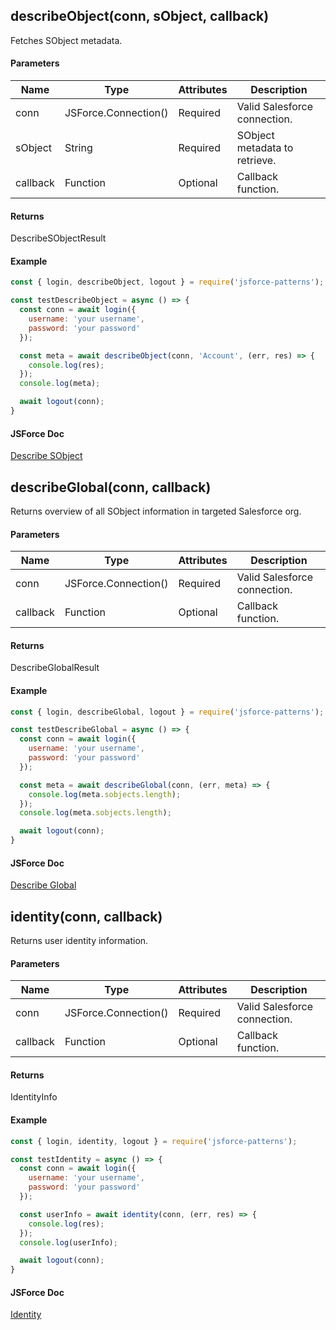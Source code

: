 ## describeObject(conn, sObject, callback)<a name="describe-object"></a>
Fetches SObject metadata.

#### Parameters
Name | Type | Attributes | Description 
--- | --- | --- | ---
conn | JSForce.Connection() | Required | Valid Salesforce connection.
sObject | String | Required | SObject metadata to retrieve.
callback | Function | Optional | Callback function.

#### Returns
DescribeSObjectResult

#### Example
```javascript
const { login, describeObject, logout } = require('jsforce-patterns');

const testDescribeObject = async () => {
  const conn = await login({ 
    username: 'your username', 
    password: 'your password' 
  });

  const meta = await describeObject(conn, 'Account', (err, res) => {
    console.log(res);
  });
  console.log(meta);

  await logout(conn);
}
```
#### JSForce Doc
[Describe SObject](https://jsforce.github.io/document/#describe-sobject)

## describeGlobal(conn, callback)<a name="describe-global"></a>
Returns overview of all SObject information in targeted Salesforce org.

#### Parameters
Name | Type | Attributes | Description 
--- | --- | --- | ---
conn | JSForce.Connection() | Required | Valid Salesforce connection.
callback | Function | Optional | Callback function.

#### Returns
DescribeGlobalResult

#### Example
```javascript
const { login, describeGlobal, logout } = require('jsforce-patterns');

const testDescribeGlobal = async () => {
  const conn = await login({ 
    username: 'your username', 
    password: 'your password' 
  });

  const meta = await describeGlobal(conn, (err, meta) => {
    console.log(meta.sobjects.length);
  });
  console.log(meta.sobjects.length);

  await logout(conn);
}
```
#### JSForce Doc
[Describe Global](https://jsforce.github.io/document/#describe-global)

## identity(conn, callback)<a name="identity"></a>
Returns user identity information.

#### Parameters
Name | Type | Attributes | Description 
--- | --- | --- | ---
conn | JSForce.Connection() | Required | Valid Salesforce connection.
callback | Function | Optional | Callback function.

#### Returns
IdentityInfo

#### Example
```javascript
const { login, identity, logout } = require('jsforce-patterns');

const testIdentity = async () => {
  const conn = await login({ 
    username: 'your username', 
    password: 'your password' 
  });

  const userInfo = await identity(conn, (err, res) => {
    console.log(res);
  });
  console.log(userInfo);

  await logout(conn);
}
```
#### JSForce Doc
[Identity](https://jsforce.github.io/document/#identity)
